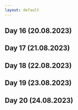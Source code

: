 ```yaml
---
layout: default
---
```


## Day 16 (20.08.2023)

## Day 17 (21.08.2023)

## Day 18 (22.08.2023)

## Day 19 (23.08.2023)

## Day 20 (24.08.2023)
